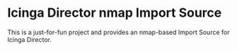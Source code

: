 Icinga Director nmap Import Source
==================================

This is a just-for-fun project and provides an nmap-based Import Source for
Icinga Director.
